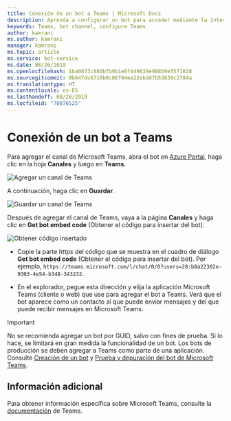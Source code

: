 ```yaml
---
title: Conexión de un bot a Teams | Microsoft Docs
description: Aprenda a configurar un bot para acceder mediante la interfaz de Team.
keywords: Teams, bot channel, configure Teams
author: kamrani
ms.author: kamrani
manager: kamrani
ms.topic: article
ms.service: bot-service
ms.date: 08/26/2019
ms.openlocfilehash: 1ba0873c880bfb9b1e0f449039e98859e5571028
ms.sourcegitcommit: 0b647dc6716b0c06f04ee22ebdd7b53039c2784a
ms.translationtype: HT
ms.contentlocale: es-ES
ms.lasthandoff: 08/28/2019
ms.locfileid: "70076525"
---
```

# <a name="connect-a-bot-to-teams"></a>Conexión de un bot a Teams

Para agregar el canal de Microsoft Teams, abra el bot en [Azure Portal](https://portal.azure.com), haga clic en la hoja **Canales** y luego en **Teams**.

![Agregar un canal de Teams](media/teams/connect-teams-channel.png)

A continuación, haga clic en **Guardar**.

![Guardar un canal de Teams](media/teams/save-teams-channel.png)

Después de agregar el canal de Teams, vaya a la página **Canales** y haga clic en **Get bot embed code** (Obtener el código para insertar del bot).

![Obtener código insertado](media/teams/get-embed-code.png)

- Copie la parte _https_ del código que se muestra en el cuadro de diálogo **Get bot embed code** (Obtener el código para insertar del bot). Por ejemplo, `https://teams.microsoft.com/l/chat/0/0?users=28:b8a22302e-9303-4e54-b348-343232`. 

- En el explorador, pegue esta dirección y elija la aplicación Microsoft Teams (cliente o web) que use para agregar el bot a Teams. Verá que el bot aparece como un contacto al que puede enviar mensajes y del que puede recibir mensajes en Microsoft Teams. 

> [!IMPORTANT] 
> No se recomienda agregar un bot por GUID, salvo con fines de prueba. Si lo hace, se limitará en gran medida la funcionalidad de un bot. Los bots de producción se deben agregar a Teams como parte de una aplicación. Consulte [Creación de un bot](https://docs.microsoft.com/microsoftteams/platform/concepts/bots/bots-create) y [Prueba y depuración del bot de Microsoft Teams](https://docs.microsoft.com/microsoftteams/platform/concepts/bots/bots-test).


## <a name="additional-information"></a>Información adicional
Para obtener información específica sobre Microsoft Teams, consulte la [documentación](https://docs.microsoft.com/en-us/microsoftteams/platform/overview) de Teams. 
